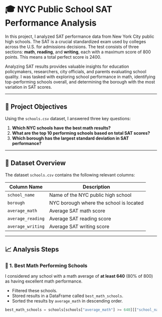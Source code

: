 # 🎓 NYC Public School SAT Performance Analysis

In this project, I analyzed SAT performance data from New York City public high schools. The SAT is a crucial standardized exam used by colleges across the U.S. for admissions decisions. The test consists of three sections: **math**, **reading**, and **writing**, each with a maximum score of 800 points. This means a total perfect score is 2400.

Analyzing SAT results provides valuable insights for education policymakers, researchers, city officials, and parents evaluating school quality. I was tasked with exploring school performance in math, identifying top-performing schools overall, and determining the borough with the most variation in SAT scores.

---

## 🧾 Project Objectives

Using the `schools.csv` dataset, I answered three key questions:

1. **Which NYC schools have the best math results?**
2. **What are the top 10 performing schools based on total SAT scores?**
3. **Which borough has the largest standard deviation in SAT performance?**

---

## 📂 Dataset Overview

The dataset `schools.csv` contains the following relevant columns:

| Column Name       | Description                          |
|-------------------|--------------------------------------|
| `school_name`     | Name of the NYC public high school   |
| `borough`         | NYC borough where the school is located |
| `average_math`    | Average SAT math score               |
| `average_reading` | Average SAT reading score            |
| `average_writing` | Average SAT writing score            |

---

## 📈 Analysis Steps

### 🔹 1. Best Math Performing Schools

I considered any school with a math average of **at least 640** (80% of 800) as having excellent math performance.

- Filtered these schools.
- Stored results in a DataFrame called `best_math_schools`.
- Sorted the results by `average_math` in descending order.

```python
best_math_schools = schools[schools["average_math"] >= 640][["school_name", "average_math"]].sort_values(by="average_math", ascending=False)

